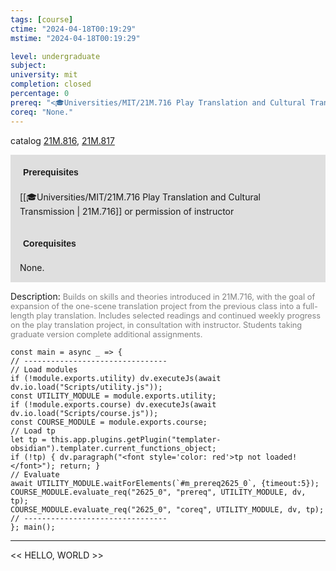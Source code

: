 ```yaml
---
tags: [course]
ctime: "2024-04-18T00:19:29"
mstime: "2024-04-18T00:19:29"

level: undergraduate
subject: 
university: mit
completion: closed
percentage: 0
prereq: "<🎓Universities/MIT/21M.716 Play Translation and Cultural Transmission> or permission of instructor"
coreq: "None."
---
```


catalog [21M.816](http://student.mit.edu/catalog/m21Mb.html#21M.816), [21M.817](http://student.mit.edu/catalog/m21Mb.html#21M.817)

<span style="display: block; padding: 15px; background-color: rgb(100, 100, 100, 0.2);"><font id="m_prereq2625_0" style="display: block; font-family: Arial, sans-serif; font-weight: bold; padding: 5px">Prerequisites</font><br><span id="prereq2625_0">[[🎓Universities/MIT/21M.716 Play Translation and Cultural Transmission | 21M.716]] or permission of instructor</span></span>
<span style="display: block; padding: 15px; background-color: rgb(100, 100, 100, 0.2);"><font id="m_coreq2625_0" style="display: block; font-family: Arial, sans-serif; font-weight: bold; padding: 5px">Corequisites</font><br><span id="coreq2625_0">None.</span></span>

<font style="">Description:</font>
<font style="color: grey; font-size: 0.8rem;">Builds on skills and theories introduced in 21M.716, with the goal of expansion of the one-scene translation project from the previous class into a full-length play translation. Includes selected readings and continued weekly progress on the play translation project, in consultation with instructor. Students taking graduate version complete additional assignments.</font>

```dataviewjs
const main = async _ => {
// --------------------------------
// Load modules
if (!module.exports.utility) dv.executeJs(await dv.io.load("Scripts/utility.js"));
const UTILITY_MODULE = module.exports.utility;
if (!module.exports.course) dv.executeJs(await dv.io.load("Scripts/course.js"));
const COURSE_MODULE = module.exports.course;
// Load tp
let tp = this.app.plugins.getPlugin("templater-obsidian").templater.current_functions_object;
if (!tp) { dv.paragraph("<font style='color: red'>tp not loaded!</font>"); return; }
// Evaluate
await UTILITY_MODULE.waitForElements(`#m_prereq2625_0`, {timeout:5});
COURSE_MODULE.evaluate_req("2625_0", "prereq", UTILITY_MODULE, dv, tp);
COURSE_MODULE.evaluate_req("2625_0", "coreq", UTILITY_MODULE, dv, tp);
// --------------------------------
}; main();
```

---

<< HELLO, WORLD >>
